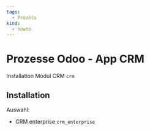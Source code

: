 ```yaml
---
tags:
  - Prozess
kind:
  - howto
---
```

# Prozesse Odoo - App CRM
Installation Modul CRM `crm`

## Installation

Auswahl:
* CRM enterprise `crm_enterprise`